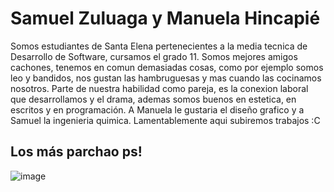 # Samuel Zuluaga y Manuela Hincapié
Somos estudiantes de Santa Elena pertenecientes a la media tecnica de Desarrollo de Software, cursamos el grado 11. Somos mejores amigos cachones, tenemos en comun demasiadas cosas, como por ejemplo somos leo y bandidos, nos gustan las hambruguesas y mas cuando las cocinamos nosotros. Parte de nuestra habilidad como pareja, es la conexion laboral que desarrollamos y el drama, ademas somos buenos en estetica, en escritos y en programación. A Manuela le gustaria el diseño grafico y a Samuel la ingenieria quimica. Lamentablemente aqui subiremos trabajos :C
## Los más parchao ps!

![image](https://user-images.githubusercontent.com/100798741/166822703-5adea1d7-72ef-4597-9e6e-b6c058cc33a4.png)



<!--
**zuluaga04/zuluaga04** is a ✨ _special_ ✨ repository because its `README.md` (this file) appears on your GitHub profile.

Here are some ideas to get you started:

- 🔭 I’m currently working on ...
- 🌱 I’m currently learning ...
- 👯 I’m looking to collaborate on ...
- 🤔 I’m looking for help with ...
- 💬 Ask me about ...
- 📫 How to reach me: ...
- 😄 Pronouns: ...
- ⚡ Fun fact: ...
-->
